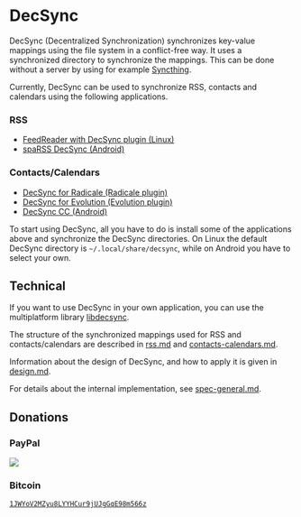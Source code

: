 DecSync
=======

DecSync (Decentralized Synchronization) synchronizes key-value mappings using the file system in a conflict-free way. It uses a synchronized directory to synchronize the mappings. This can be done without a server by using for example [Syncthing](https://syncthing.net).

Currently, DecSync can be used to synchronize RSS, contacts and calendars using the following applications.

### RSS

* [FeedReader with DecSync plugin (Linux)](https://github.com/jangernert/FeedReader)
* [spaRSS DecSync (Android)](https://github.com/39aldo39/spaRSS-DecSync)

### Contacts/Calendars

* [DecSync for Radicale (Radicale plugin)](https://github.com/39aldo39/Radicale-DecSync)
* [DecSync for Evolution (Evolution plugin)](https://github.com/39aldo39/Evolution-DecSync)
* [DecSync CC (Android)](https://github.com/39aldo39/DecSyncCC)

To start using DecSync, all you have to do is install some of the applications above and synchronize the DecSync directories. On Linux the default DecSync directory is `~/.local/share/decsync`, while on Android you have to select your own.

Technical
---------

If you want to use DecSync in your own application, you can use the multiplatform library [libdecsync](https://github.com/39aldo39/libdecsync).

The structure of the synchronized mappings used for RSS and contacts/calendars are described in [rss.md](rss.md) and [contacts-calendars.md](contacts-calendars.md).

Information about the design of DecSync, and how to apply it is given in [design.md](design.md).

For details about the internal implementation, see [spec-general.md](spec-general.md).

Donations
---------

### PayPal
[![](https://www.paypalobjects.com/en_US/i/btn/btn_donateCC_LG.gif)](https://www.paypal.com/cgi-bin/webscr?cmd=_s-xclick&hosted_button_id=4V96AFD3S4TPJ)

### Bitcoin
[`1JWYoV2MZyu8LYYHCur9jUJgGqE98m566z`](bitcoin:1JWYoV2MZyu8LYYHCur9jUJgGqE98m566z)
